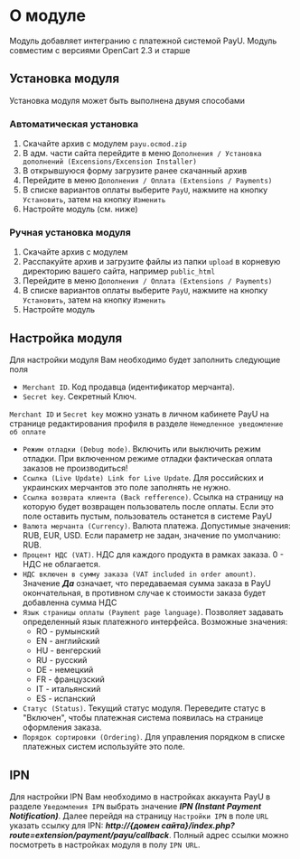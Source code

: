 # О модуле
Модуль добавляет интегранию с платежной системой PayU.
Модуль совместим с версиями OpenCart 2.3 и старше

## Установка модуля
Установка модуля может быть выполнена двумя способами

### Автоматическая установка
1. Скачайте архив с модулем ```payu.ocmod.zip```
2. В адм. части сайта перейдите в меню ```Дополнения / Установка дополнений (Excensions/Excension Installer)```
3. В открывшуюся форму загрузите ранее скачанный архив
4. Перейдите в меню ```Дополнения / Оплата (Extensions / Payments)```
5. В списке вариантов оплаты выберите ```PayU```, нажмите на кнопку ```Установить```, затем на кнопку ```Изменить```
6. Настройте модуль (см. ниже)

### Ручная установка модуля
1. Скачайте архив с модулем
2. Расспакуйте архив и загрузите файлы из папки ```upload``` в корневую директорию вашего сайта, например ```public_html```
4. Перейдите в меню ```Дополнения / Оплата (Extensions / Payments)```
5. В списке вариантов оплаты выберите ```PayU```, нажмите на кнопку ```Установить```, затем на кнопку ```Изменить```
6. Настройте модуль

## Настройка модуля
Для настройки модуля Вам необходимо будет заполнить следующие поля
* ```Merchant ID```. Код продавца (идентификатор мерчанта).
* ```Secret key```. Секретный Ключ.

```Merchant ID``` и ```Secret key``` можно узнать в личном кабинете PayU на странице редактирования профиля в разделе ```Немедленное уведомление об оплате```

* ```Режим отладки (Debug mode)```. Включить или выключить режим отладки. При включенном режиме отладки фактическая оплата заказов не производиться!
* ```Ссылка (Live Update) Link for Live Update```. Для российских и украинских мерчантов это поле заполнять не нужно.
* ```Ссылка возврата клиента (Back refference)```. Ссылка на страницу на которую будет возвращен пользователь после оплаты. Если это поле оставить пустым, пользователь останется в системе PayU
* ```Валюта мерчанта (Currency)```. Валюта платежа. Допустимые значения: RUB, EUR, USD. Если параметр не задан, значение по умолчанию: RUB.
* ```Процент НДС (VAT)```. НДС для каждого продукта в рамках заказа. 0 - НДС не облагается.
* ```НДС включен в сумму заказа (VAT included in order amount)```. Значение ***Да*** означает, что передаваемая сумма заказа в PayU окончательная, в противном случае к стоимости заказа будет добавленна сумма НДС
* ```Язык страницы оплаты (Payment page language)```. Позволяет задавать определенный язык платежного интерфейса. Возможные значения:
	* RO - румынский
	* EN - английский
	* HU - венгерский
	* RU - русский
	* DE - немецкий
	* FR - французский
	* IT - итальянский
	* ES - испанский
* ```Статус (Status)```. Текущий статус модуля. Переведите статус в "Включен", чтобы платежная система появилась на странице оформления заказа.
* ```Порядок сортировки (Ordering)```. Для управления порядком в списке платежных систем используйте это поле.

## IPN
Для настройки IPN Вам необходимо в настройках аккаунта PayU в разделе ```Уведомления IPN``` выбрать значение ***IPN (Instant Payment Notification)***.
Далее перейдя на страницу ```Настройки IPN``` в поле ```URL``` указать ссылку для IPN: ***http://{домен сайта}/index.php?route=extension/payment/payu/callback***.
Полный адрес ссылки можно посмотреть в настройках модуля в полу ```IPN URL```.
